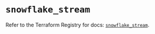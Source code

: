 # `snowflake_stream`

Refer to the Terraform Registry for docs: [`snowflake_stream`](https://registry.terraform.io/providers/snowflake-labs/snowflake/0.83.1/docs/resources/stream).

